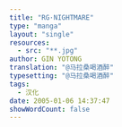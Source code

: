 ```yaml
---
title: "RG·NIGHTMARE"
type: "manga"
layout: "single"
resources:
  - src: "**.jpg"
author: GIN YOTONG
translation: "@马拉桑喝酒醉"
typesetting: "@马拉桑喝酒醉"
tags: 
  - 汉化
date: 2005-01-06 14:37:47
showWordCount: false
---
```


